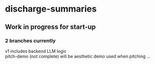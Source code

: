 # discharge-summaries
## Work in progress for start-up
### 2 branches currently
v1 includes backend LLM logic  
pitch-demo (not complete) will be aesthetic demo used when pitching
\...
